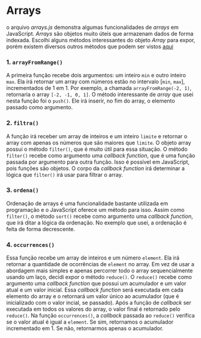 # Arrays
o arquivo _arrays.js_ demonstra algumas funcionalidades de _arrays_ em JavaScript. _Arrays_ são objetos muito úteis que armazenam dados de forma indexada. Escolhi alguns métodos interessantes do objeto _Array_ para expor, porém existem diversos outros métodos que podem ser vistos [aqui](https://developer.mozilla.org/pt-BR/docs/Web/JavaScript/Reference/Global_Objects/Array)       

### 1. `arrayFromRange()`
A primeira função recebe dois argumentos: um inteiro `min` e outro inteiro `max`. Ela irá retornar um array com números estão no intervalo [`min`, `max`], incrementados de 1 em 1. Por exemplo, a chamada `arrayFromRange(-2, 1)`, retornaria o array `[-2, -1, 0, 1]`.
O método interessante de _array_ que usei nesta função foi o `push()`. Ele irá inserir, no fim do array, o elemento passado como argumento.

### 2. `filtra()`
A função irá receber um array de inteiros e um inteiro `limite` e retornar o array com apenas os números que são maiores que `limite`. O objeto array possui o método `filter()`, que é muito útil para essa situação. O método `filter()` recebe como argumento uma _callback function_, que é uma função passada por argumento para outra função. Isso é possível em JavaScript, pois funções são objetos. O corpo da _callback function_ irá determinar a lógica que `filter()` irá usar para filtrar o array.

### 3. `ordena()`
Ordenação de arrays é uma funcionalidade bastante utilizada em programação e o JavaScript oferece um método para isso. Assim como `filter()`, o método `sort()` recebe como argumento uma _callback function_, que irá ditar a lógica da ordenação. No exemplo que usei, a ordenação é feita de forma decrescente.

### 4. `occurrences()` 
Essa função recebe um array de inteiros e um número `element`. Ela irá retornar a quantidade de ocorrências de `element` no array. Em vez de usar a abordagem mais simples e apenas percorrer todo o array sequencialmente usando um laço, decidi expor o método `reduce()`. O `reduce()` recebe como argumento uma _callback function_ que possui um acumulador e um valor atual e um valor inicial. Essa _callback function_ será executada em cada elemento do array e o retornará um valor único ao acumulador (que é inicializado com o valor incial, se passado). Após a função de _callback_ ser executada em todos os valores do array, o valor final é retornado pelo `reduce()`. Na função `occurrences()`, a _callback_ passada ao `reduce()` verifica se o valor atual é igual a `element`. Se sim, retornamos o acumulador incrementado em 1. Se não, retornarmos apenas o acumulador.

